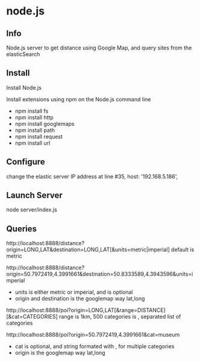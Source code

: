 node.js
====================

Info
--
Node.js server to get distance using Google Map, and query sites from the elasticSearch


Install
--
Install Node.js

Install extensions using npm on the Node.js command line

* npm install fs
* npm install http
* npm install googlemaps
* npm install path
* npm install request
* npm install url

Configure
--

change the elastic server IP address at line #35, host: '192.168.5.186',

Launch Server
--

node server/index.js 


Queries
--

http://localhost:8888/distance?origin=LONG,LAT&destination=LONG,LAT[&units=metric|imperial]
default is metric

http://localhost:8888/distance?origin=50.7972419,4.3991661&destination=50.8333589,4.3943596&units=imperial
* units is either metric or imperial, and is optional
* origin and destination is the googlemap way lat,long

http://localhost:8888/poi?origin=LONG,LAT[&range=DISTANCE][&cat=CATEGORIES]
range is 1km, 500
categories is , separated list of categories

http://localhost:8888/poi?origin=50.7972419,4.3991661&cat=museum
* cat is optional, and string formated with , for multiple categories
* origin is the googlemap way lat,long

